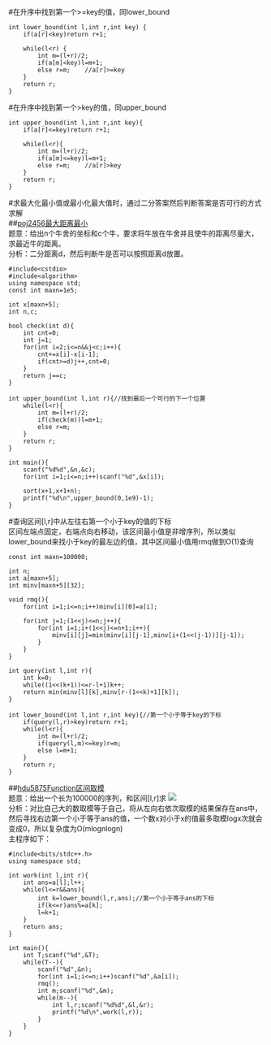 #在升序中找到第一个>=key的值，同lower_bound  
```
int lower_bound(int l,int r,int key) {
    if(a[r]<key)return r+1;

    while(l<r) {
        int m=(l+r)/2;
        if(a[m]<key)l=m+1;
        else r=m;    //a[r]>=key
    }
    return r;
}
```
#在升序中找到第一个>key的值，同upper_bound
```
int upper_bound(int l,int r,int key){
    if(a[r]<=key)return r+1;

    while(l<r){
        int m=(l+r)/2;
        if(a[m]<=key)l=m+1;
        else r=m;    //a[r]>key
    }
    return r;
}
```
#求最大化最小值或最小化最大值时，通过二分答案然后判断答案是否可行的方式求解  
##[poj2456最大距离最小](http://poj.org/problem?id=2456)  
题意：给出n个牛舍的坐标和c个牛，要求将牛放在牛舍并且使牛的距离尽量大，求最近牛的距离。  
分析：二分距离d，然后判断牛是否可以按照距离d放置。  
```
#include<cstdio>
#include<algorithm>
using namespace std;
const int maxn=1e5;

int x[maxn+5];
int n,c;

bool check(int d){
    int cnt=0;
    int j=1;
    for(int i=2;i<=n&&j<c;i++){
        cnt+=x[i]-x[i-1];
        if(cnt>=d)j++,cnt=0;
    }
    return j==c;
}

int upper_bound(int l,int r){//找到最后一个可行的下一个位置
    while(l<r){
        int m=(l+r)/2;
        if(check(m))l=m+1;
        else r=m;
    }
    return r;
}

int main(){
    scanf("%d%d",&n,&c);
    for(int i=1;i<=n;i++)scanf("%d",&x[i]);

    sort(x+1,x+1+n);
    printf("%d\n",upper_bound(0,1e9)-1);
}
```
#查询区间[l,r]中从左往右第一个小于key的值的下标  
区间左端点固定，右端点向右移动，该区间最小值是非增序列，所以类似lower_bound来找小于key的最左边的值，其中区间最小值用rmq做到O(1)查询  
```
const int maxn=100000;

int n;
int a[maxn+5];
int minv[maxn+5][32];

void rmq(){
    for(int i=1;i<=n;i++)minv[i][0]=a[i];

    for(int j=1;(1<<j)<=n;j++){
        for(int i=1;i+(1<<j)<=n+1;i++){
            minv[i][j]=min(minv[i][j-1],minv[i+(1<<(j-1))][j-1]);
        }
    }
}

int query(int l,int r){
    int k=0;
    while((1<<(k+1))<=r-l+1)k++;
    return min(minv[l][k],minv[r-(1<<k)+1][k]);
}

int lower_bound(int l,int r,int key){//第一个小于等于key的下标
    if(query(l,r)>key)return r+1;
    while(l<r){
        int m=(l+r)/2;
        if(query(l,m)<=key)r=m;
        else l=m+1;
    }
    return r;
}
```

##[hdu5875Function区间取模](http://acm.hdu.edu.cn/showproblem.php?pid=5875)  
题意：给出一个长为100000的序列，和区间[l,r]求
<img src="http://latex.codecogs.com/svg.latex?a_l\%a_{l+1}\%...\%a_{r-1}\%a_r">  
分析：对比自己大的数取模等于自己，将从左向右依次取模的结果保存在ans中，然后寻找右边第一个小于等于ans的值，一个数x对小于x的值最多取模logx次就会变成0，所以复杂度为O(mlognlogn)  
主程序如下：  
```
#include<bits/stdc++.h>
using namespace std;

int work(int l,int r){
    int ans=a[l];l++;
    while(l<=r&&ans){
        int k=lower_bound(l,r,ans);//第一个小于等于ans的下标
        if(k<=r)ans%=a[k];
        l=k+1;
    }
    return ans;
}

int main(){
    int T;scanf("%d",&T);
    while(T--){
        scanf("%d",&n);
        for(int i=1;i<=n;i++)scanf("%d",&a[i]);
        rmq();
        int m;scanf("%d",&m);
        while(m--){
            int l,r;scanf("%d%d",&l,&r);
            printf("%d\n",work(l,r));
        }
    }
}
```
